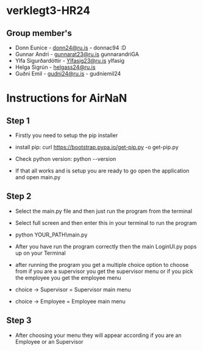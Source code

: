 # verklegt3-HR24

## Group member's
- Donn Eunice - 	donn24@ru.is -	 donnac94 :D 
- Gunnar Andri - 	gunnarat23@ru.is	 gunnarandriGA
- Ylfa Sigurðardóttir - Ylfasig23@ru.is	ylfasig
- Helga Sigrún - helgass24@ru.is
- Guðni Emil - gudni24@ru.is - gudniemil24 	

# Instructions for AirNaN

## Step 1 
- Firstly you need to setup the pip installer 

-  install pip: curl https://bootstrap.pypa.io/get-pip.py -o get-pip.py
- Check python version: python --version

- If that all works and is setup you are ready to go open the application and open main.py

## Step 2
- Select the main.py file and then just run the program from the terminal 
- Select full screen and then enter this in your terminal to run the program 
- python YOUR_PATH\main.py
- After you have run the program correctly then the main LoginUI.py pops up on your Terminal
- after running the program you get a multiple choice option to choose from if you are a supervisor you get the supervisor menu or if you pick the employee you get the employee menu 

- choice -> Supervisor = Supervisor main menu 
- choice -> Employee = Employee main menu 

## Step 3 
- After choosing your menu they will appear according if you are an Employee or an Supervisor



